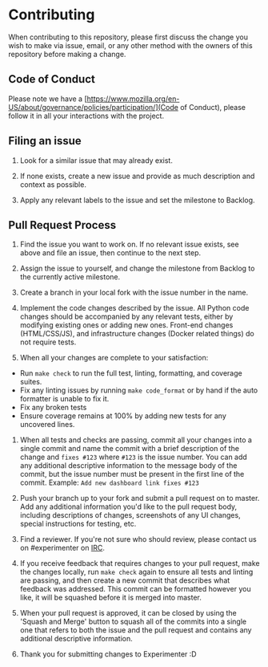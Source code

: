 # Contributing

When contributing to this repository, please first discuss the change you wish to make via issue,
email, or any other method with the owners of this repository before making a change.

## Code of Conduct

Please note we have a [https://www.mozilla.org/en-US/about/governance/policies/participation/](Code of Conduct), please follow it in all your interactions with the project.

## Filing an issue

1. Look for a similar issue that may already exist.

1. If none exists, create a new issue and provide as much description and context as possible.

1. Apply any relevant labels to the issue and set the milestone to Backlog.

## Pull Request Process

1. Find the issue you want to work on.  If no relevant issue exists, see above and file an
issue, then continue to the next step.

1. Assign the issue to yourself, and change the milestone from Backlog to the currently active
milestone.

1. Create a branch in your local fork with the issue number in the name.

1. Implement the code changes described by the issue.  All Python code changes should
be accompanied by any relevant tests, either by modifying existing ones or adding new
ones.  Front-end changes (HTML/CSS/JS), and infrastructure changes (Docker related things)
do not require tests.

1. When all your changes are complete to your satisfaction:
  - Run `make check` to run the full test, linting, formatting, and coverage suites.
  - Fix any linting issues by running `make code_format` or by hand if the auto formatter is unable to fix it.
  - Fix any broken tests
  - Ensure coverage remains at 100% by adding new tests for any uncovered lines.

1. When all tests and checks are passing, commit all your changes into a single commit and name
the commit with a brief description of the change and `fixes #123` where `#123` is the issue number.
You can add any additional descriptive information to the message body of the commit, but the issue
number must be present in the first line of the commit.  Example: `Add new dashboard link fixes #123`

1. Push your branch up to your fork and submit a pull request on to master.  Add any additional
information you'd like to the pull request body, including descriptions of changes, screenshots
of any UI changes, special instructions for testing, etc.

1. Find a reviewer.  If you're not sure who should review, please contact us on #experimenter on
[IRC](https://wiki.mozilla.org/IRC).

1. If you receive feedback that requires changes to your pull request, make the changes locally,
run `make check` again to ensure all tests and linting are passing, and then create a new commit
that describes what feedback was addressed.  This commit can be formatted however you like, it will
be squashed before it is merged into master.

1. When your pull request is approved, it can be closed by using the 'Squash and Merge' button to
squash all of the commits into a single one that refers to both the issue and the pull request and
contains any additional descriptive information.

1. Thank you for submitting changes to Experimenter :D
